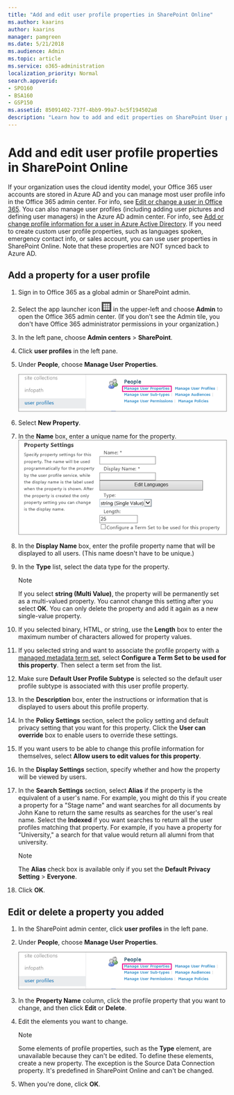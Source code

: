 ```yaml
---
title: "Add and edit user profile properties in SharePoint Online"
ms.author: kaarins
author: kaarins
manager: pamgreen
ms.date: 5/21/2018
ms.audience: Admin
ms.topic: article
ms.service: o365-administration
localization_priority: Normal
search.appverid:
- SPO160
- BSA160
- GSP150
ms.assetid: 85091402-737f-4bb9-99a7-bc5f194502a8
description: "Learn how to add and edit properties on SharePoint User profiles that are configured from information that your organization supplies to the Office 365 directory service."
---
```


# Add and edit user profile properties in SharePoint Online

If your organization uses the cloud identity model, your Office 365 user accounts are stored in Azure AD and you can manage most user profile info in the Office 365 admin center. For info, see [Edit or change a user in Office 365](https://support.office.com/article/42bb3f17-8f9d-4182-b434-5f1c8024e614). You can also manage user profiles (including adding user pictures and defining user managers) in the Azure AD admin center. For info, see [Add or change profile information for a user in Azure Active Directory](https://go.microsoft.com/fwlink/?linkid=864809). If you need to create custom user profile properties, such as languages spoken, emergency contact info, or sales account, you can use user properties in SharePoint Online. Note that these properties are NOT synced back to Azure AD. 
  
## Add a property for a user profile
<a name="__top"> </a>

1. Sign in to Office 365 as a global admin or SharePoint admin.
    
2. Select the app launcher icon ![The icon that looks like a waffle and represents a button click that will reveal multiple application tiles for selection.](media/3b8a317e-13ba-4bd4-864e-1ccd47af39ee.png) in the upper-left and choose **Admin** to open the Office 365 admin center. (If you don't see the Admin tile, you don't have Office 365 administrator permissions in your organization.) 
    
3. In the left pane, choose **Admin centers** > **SharePoint**.
    
4. Click **user profiles** in the left pane. 
    
5. Under **People**, choose **Manage User Properties**. 
    
    ![Manage User Properties link under Admin user profiles.](media/ab8985da-a2f9-4839-b4a2-f0feeb379f31.png)
  
6. Select **New Property**.
    
7. In the **Name** box, enter a unique name for the property. 
    ![Property settings under User Profile in Admin](media/b18946ee-7db7-4587-9f0b-2ea1d892415f.png)
  
8. In the **Display Name** box, enter the profile property name that will be displayed to all users. (This name doesn't have to be unique.) 
    
9. In the **Type** list, select the data type for the property. 
    
    > [!NOTE]
    >  If you select **string (Multi Value)**, the property will be permanently set as a multi-valued property. You cannot change this setting after you select **OK**. You can only delete the property and add it again as a new single-value property. 
  
10. If you selected binary, HTML, or string, use the **Length** box to enter the maximum number of characters allowed for property values. 
    
11. If you selected string and want to associate the profile property with a [managed metadata term set](introduction-to-managed-metadata.md), select **Configure a Term Set to be used for this property**. Then select a term set from the list. 
    
12. Make sure **Default User Profile Subtype** is selected so the default user profile subtype is associated with this user profile property. 
    
13. In the **Description** box, enter the instructions or information that is displayed to users about this profile property. 
    
14. In the **Policy Settings** section, select the policy setting and default privacy setting that you want for this property. Click the **User can override** box to enable users to override these settings. 
    
15. If you want users to be able to change this profile information for themselves, select **Allow users to edit values for this property**.
    
16. In the **Display Settings** section, specify whether and how the property will be viewed by users. 
    
17. In the **Search Settings** section, select **Alias** if the property is the equivalent of a user's name. For example, you might do this if you create a property for a "Stage name" and want searches for all documents by John Kane to return the same results as searches for the user's real name. Select the **Indexed** if you want searches to return all the user profiles matching that property. For example, if you have a property for "University," a search for that value would return all alumni from that university. 
    
    > [!NOTE]
    >  The **Alias** check box is available only if you set the **Default Privacy Setting** > **Everyone**. 
  
18. Click **OK**.
    
## Edit or delete a property you added
<a name="__top"> </a>

1. In the SharePoint admin center, click **user profiles** in the left pane. 
    
2. Under **People**, choose **Manage User Properties**. 
    
    ![Manage User Properties link under Admin user profiles.](media/ab8985da-a2f9-4839-b4a2-f0feeb379f31.png)
  
3. In the **Property Name** column, click the profile property that you want to change, and then click **Edit** or **Delete**.
    
4. Edit the elements you want to change. 
    
    > [!NOTE]
    >  Some elements of profile properties, such as the **Type** element, are unavailable because they can't be edited. To define these elements, create a new property. The exception is the Source Data Connection property. It's predefined in SharePoint Online and can't be changed. 
  
5. When you're done, click **OK**.
    

